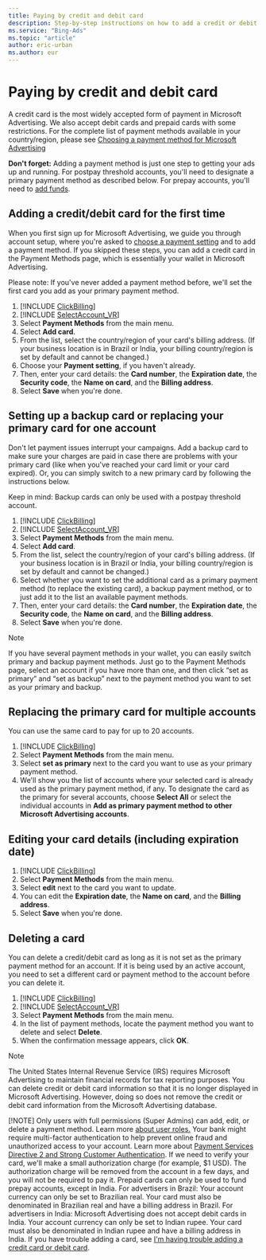```yaml
---
title: Paying by credit and debit card
description: Step-by-step instructions on how to add a credit or debit card, PayPal account, check or bank transfer, Boleto Bancário, SEPA direct debit, and virtual bank account.
ms.service: "Bing-Ads"
ms.topic: "article"
author: eric-urban
ms.author: eur
---
```


# Paying by credit and debit card

A credit card is the most widely accepted form of payment in Microsoft Advertising. We also accept debit cards and prepaid cards with some restrictions. For the complete list of payment methods available in your country/region, please see [Choosing a payment method for Microsoft Advertising](./hlp_BA_CONC_PaymentMethodsV2.md)

**Don't forget:** Adding a payment method is just one step to getting your ads up and running. For postpay threshold accounts, you'll need to designate a primary payment method as described below. For prepay accounts, you'll need to [add funds](./hlp_BA_PROC_AddFunds.md).

## Adding a credit/debit card for the first time
When you first sign up for Microsoft Advertising, we guide you through account setup, where you're asked to [choose a payment setting](./hlp_BA_CONC_HowBillingWorks.md) and to add a payment method. If you skipped these steps, you can add a credit card in the Payment Methods page, which is essentially your wallet in Microsoft Advertising.

Please note: If you've never added a payment method before, we'll set the first card you add as your primary payment method.

1. [!INCLUDE [ClickBilling](./includes/ClickBilling.md)]
1. [!INCLUDE [SelectAccount_VR](./includes/SelectAccount_VR.md)]
1. Select **Payment Methods** from the main menu.
1. Select **Add card**.
1. From the list, select the country/region of your card's billing address. (If your business location is in Brazil or India, your billing country/region is set by default and cannot be changed.)
1. Choose your **Payment setting**, if you haven't already.
1. Then, enter your card details: the **Card number**, the **Expiration date**, the **Security code**, the **Name on card**, and the **Billing address**.
1. Select **Save** when you're done.

## Setting up a backup card or replacing your primary card for one account
Don't let payment issues interrupt your campaigns. Add a backup card to make sure your charges are paid in case there are problems with your primary card (like when you've reached your card limit or your card expired). Or, you can simply switch to a new primary card by following the instructions below.

Keep in mind: Backup cards can only be used with a postpay threshold account.

1. [!INCLUDE [ClickBilling](./includes/ClickBilling.md)]
1. [!INCLUDE [SelectAccount_VR](./includes/SelectAccount_VR.md)]
1. Select **Payment Methods** from the main menu.
1. Select **Add card**.
1. From the list, select the country/region of your card's billing address. (If your business location is in Brazil or India, your billing country/region is set by default and cannot be changed.)
1. Select whether you want to set the additional card as a primary payment method (to replace the existing card), a backup payment method, or to just add it to the list an available payment methods.
1. Then, enter your card details: the **Card number**, the **Expiration date**, the **Security code**, the **Name on card**, and the **Billing address**.
1. Select **Save** when you're done.

> [!NOTE]
> If you have several payment methods in your wallet, you can easily switch primary and backup payment methods. Just go to the Payment Methods page, select an account if you have more than one, and then click “set as primary” and “set as backup” next to the payment method you want to set as your primary and backup.

## Replacing the primary card for multiple accounts
You can use the same card to pay for up to 20 accounts.

1. [!INCLUDE [ClickBilling](./includes/ClickBilling.md)]
1. Select **Payment Methods** from the main menu.
1. Select **set as primary** next to the card you want to use as your primary payment method.
1. We'll show you the list of accounts where your selected card is already used as the primary payment method, if any. To designate the card as the primary for several accounts, choose **Select All** or select the individual accounts in **Add as primary payment method to other Microsoft Advertising accounts**.

## Editing your card details (including expiration date)
1. [!INCLUDE [ClickBilling](./includes/ClickBilling.md)]
1. Select **Payment Methods** from the main menu.
1. Select **edit** next to the card you want to update.
1. You can edit the **Expiration date**, the **Name on card**, and the **Billing address**.
1. Select **Save** when you're done.

## Deleting a card
You can delete a credit/debit card as long as it is not set as the primary payment method for an account. If it is being used by an active account, you need to set a different card or payment method to the account before you can delete it.

1. [!INCLUDE [ClickBilling](./includes/ClickBilling.md)]
1. [!INCLUDE [SelectAccount_VR](./includes/SelectAccount_VR.md)]
1. Select **Payment Methods** from the main menu.
1. In the list of payment methods, locate the payment method you want to delete and select **Delete**.
1. When the confirmation message appears, click **OK**.

> [!NOTE]
> The United States Internal Revenue Service (IRS) requires Microsoft Advertising to maintain financial records for tax reporting purposes. You can delete credit or debit card information so that it is no longer displayed in Microsoft Advertising. However, doing so does not remove the credit or debit card information from the Microsoft Advertising database.
> 
> [!NOTE]
> Only users with full permissions (Super Admins) can add, edit, or delete a payment method. Learn more [about user roles.](./hlp_BA_CONC_SSUserRoles.md)
> Your bank might require multi-factor authentication to help prevent online fraud and unauthorized access to your account. Learn more about [Payment Services Directive 2 and Strong Customer Authentication](https://go.microsoft.com/fwlink?LinkId=2104266).
> If we need to verify your card, we'll make a small authorization charge (for example, $1 USD). The authorization charge will be removed from the account in a few days, and you will not be required to pay it.
> Prepaid cards can only be used to fund prepay accounts, except in India.
> For advertisers in Brazil: Your account currency can only be set to Brazilian real. Your card must also be denominated in Brazilian real and have a billing address in Brazil.
> For advertisers in India: Microsoft Advertising does not accept debit cards in India. Your account currency can only be set to Indian rupee. Your card must also be denominated in Indian rupee and have a billing address in India.
> If you have trouble adding a card, see [I'm having trouble adding a credit card or debit card](./hlp_BA_CONC_TshootCreditCards.md).


